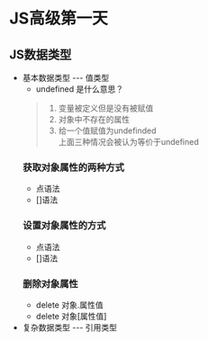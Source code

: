 <!--
 * @Descripttion : 
 * @[tip]        : 1. 
 * @version      : 
 * @Author       : ghosthao
 * @Date         : 2020-05-14 20:03:32
--> 
# JS高级第一天
## JS数据类型
+ 基本数据类型 --- 值类型
  - undefined 是什么意思？
  > 1. 变量被定义但是没有被赋值
  > 2. 对象中不存在的属性
  > 3. 给一个值赋值为undefinded<br/>
    上面三种情况会被认为等价于undefined
    ### 获取对象属性的两种方式
    + 点语法 
    + []语法
    ### 设置对象属性的方式
    + 点语法 
    + []语法
    ### 删除对象属性
    + delete 对象.属性值 
    + delete 对象[属性值]
+ 复杂数据类型 --- 引用类型

